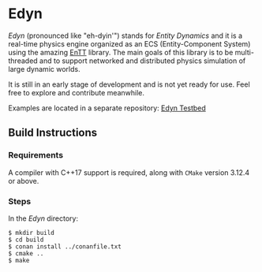 # Edyn

_Edyn_ (pronounced like "eh-dyin'") stands for _Entity Dynamics_ and it is a real-time physics engine organized as an ECS (Entity-Component System) using the amazing [EnTT](https://github.com/skypjack/entt) library. The main goals of this library is to be multi-threaded and to support networked and distributed physics simulation of large dynamic worlds.

It is still in an early stage of development and is not yet ready for use. Feel free to explore and contribute meanwhile.

Examples are located in a separate repository: [Edyn Testbed](https://github.com/xissburg/edyn-testbed)

## Build Instructions

### Requirements

A compiler with C++17 support is required, along with `CMake` version 3.12.4 or above.

### Steps

In the _Edyn_ directory:

```
$ mkdir build
$ cd build
$ conan install ../conanfile.txt
$ cmake ..
$ make
```